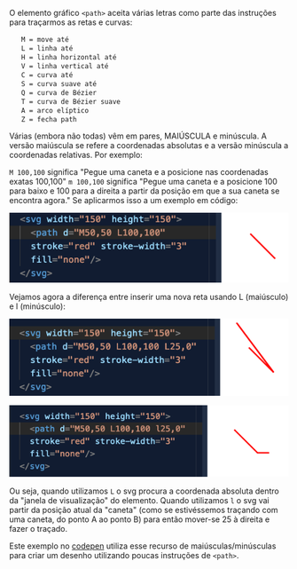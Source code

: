 O elemento gráfico `<path>` aceita várias letras como parte das instruções para traçarmos as retas e curvas:
```
   M = move até
   L = linha até
   H = linha horizontal até
   V = linha vertical até
   C = curva até
   S = curva suave até
   Q = curva de Bézier
   T = curva de Bézier suave
   A = arco elíptico
   Z = fecha path
```
Várias (embora não todas) vêm em pares, MAIÚSCULA e minúscula. A versão maiúscula se refere a coordenadas absolutas e a versão minúscula a coordenadas relativas. Por exemplo:

`M 100,100` significa "Pegue uma caneta e a posicione nas coordenadas exatas 100,100" `m 100,100` significa "Pegue uma caneta e a posicione 100 para baixo e 100 para a direita a partir da posição em que a sua caneta se encontra agora." Se aplicarmos isso a um exemplo em código:

![Imagem 1](./Images/img1.png)

Vejamos agora a diferença entre inserir uma nova reta usando L (maiúsculo) e l (minúsculo):

![Imagem 2](./Images/img2.png)

![Imagem 3](./Images/img3.png)

Ou seja, quando utilizamos `L` o svg procura a coordenada absoluta dentro da "janela de visualização" do elemento. Quando utilizamos `l` o svg vai partir da posição atual da "caneta" (como se estivéssemos traçando com uma caneta, do ponto A ao ponto B) para então mover-se 25 à direita e fazer o traçado.

Este exemplo no [codepen](https://codepen.io/chrisnager/pen/zYNXJB) utiliza esse recurso de maiúsculas/minúsculas para criar um desenho utilizando poucas instruções de `<path>`.